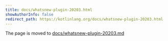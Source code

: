 ```yaml
---
title: docs/whatsnew-plugin-20203.html
showAuthorInfo: false
redirect_path: https://kotlinlang.org/docs/whatsnew-plugin-20203.html
---
```


The page is moved to [docs/whatsnew-plugin-20203.md](docs/whatsnew-plugin-20203.md)
